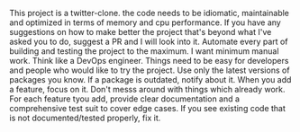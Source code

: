 This project is a twitter-clone. the code needs to be idiomatic, maintainable and optimized in terms of memory and cpu performance.
If you have any suggestions on how to make better the project that's beyond what I've asked you to do, suggest a PR and I will look into it.
Automate every part of building and testing the project to the maximum. I want minimum manual work. Think like a DevOps engineer. Things need to be easy for developers and people who would like to try the project.
Use only the latest versions of packages you know. If a package is outdated, notify about it.
When you add a feature, focus on it. Don't messs around with things which already work. 
For each feature tyou add, provide clear documentation and a comprehensive test suit to cover edge cases. If you see existing code that is not documented/tested properly, fix it.

